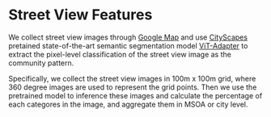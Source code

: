 # Street View Features

We collect street view images through [Google Map](https://www.google.com/maps) and use [CityScapes](https://www.cityscapes-dataset.com/dataset-overview/) pretained state-of-the-art semantic segmentation model [ViT-Adapter](https://github.com/czczup/vit-adapter) to extract the pixel-level classification of the street view image as the community pattern.

Specifically, we collect the street view images in 100m x 100m grid, where 360 degree images are used to represent the grid points. Then we use the pretrained model to inference these images and calculate the percentage of each categores in the image, and aggregate them in MSOA or city level.